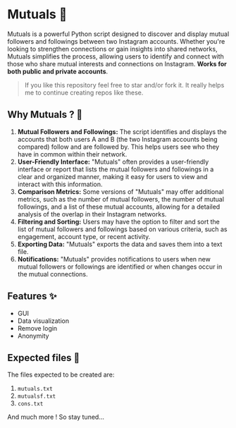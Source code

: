# Mutuals 🧙
Mutuals is a powerful Python script designed to discover and display mutual followers and followings between two Instagram accounts. Whether you're looking to strengthen connections or gain insights into shared networks, Mutuals simplifies the process, allowing users to identify and connect with those who share mutual interests and connections on Instagram. **Works for both public and private accounts**.

> If you like this repository feel free to star and/or fork it. It really helps me to continue creating repos like these.

## Why Mutuals ? 🧐

1. **Mutual Followers and Followings:** The script identifies and displays the accounts that both users A and B (the two Instagram accounts being compared) follow and are followed by. This helps users see who they have in common within their network.
2. **User-Friendly Interface:** "Mutuals" often provides a user-friendly interface or report that lists the mutual followers and followings in a clear and organized manner, making it easy for users to view and interact with this information.
3. **Comparison Metrics:** Some versions of "Mutuals" may offer additional metrics, such as the number of mutual followers, the number of mutual followings, and a list of these mutual accounts, allowing for a detailed analysis of the overlap in their Instagram networks.
4. **Filtering and Sorting:** Users may have the option to filter and sort the list of mutual followers and followings based on various criteria, such as engagement, account type, or recent activity.
5. **Exporting Data:** "Mutuals" exports the data and saves them into a text file.
6. **Notifications:** "Mutuals" provides notifications to users when new mutual followers or followings are identified or when changes occur in the mutual connections.

## Features ✨

- GUI
- Data visualization
- Remove login
- Anonymity

## Expected files 📁
The files expected to be created are:
  1) `mutuals.txt`
  2) `mutualsf.txt`
  3) `cons.txt`

And much more ! So stay tuned...
